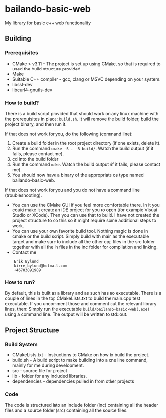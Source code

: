 # bailando-basic-web
My library for basic c++ web functionality

## Building
### Prerequisites
* CMake > v3.11 - The project is set up using CMake, so that is required to used the build structure provided.
* Make
* Suitable C++ compiler - gcc, clang or MSVC depending on your system.
* libssl-dev
* libcurl4-gnutls-dev

### How to build?
There is a build script provided that should work on any linux machine with the prerequisites in place: `build.sh`. It will remove the build folder, build the project binary, and then run it.

If that does not work for you, do the following (command line):
1. Create a build folder in the root project directory (if one exists, delete it).
2. Run the command `cmake -S . -B build/`. Watch the build output (if it fails, please contact me).
3. cd into the build folder
4. Run the command `make`. Watch the build output (if it fails, please contact me).
5. You should now have a binary of the appropriate os type named bailando-basic-web.

If that does not work for you and you do not have a command line (troubleshooting).
* You can use the CMake GUI if you feel more comfortable there. In it you could make it create an IDE project for you to open (for example Visual Studio or XCode). Then you can use that to build. I have not created the project structure to do this so it might require some additional steps to work.
* You can use your own favorite build tool. Nothing magic is done in cmake or the build script. Simply build with main as the executable target and make sure to include all the other cpp files in the src folder together with all the .h files in the inc folder for compilation and linking.
* Contact me
```
	Erik Bylund
	kirre_bylund@hotmail.com
	+46703891989
```

### How to run?
By default, this is built as a library and as such has no executable. There is a couple of lines in the top CMakeLists.txt to build the main.cpp test executable. If you uncomment those and comment out the relevant library lines, then:
Simply run the executable `build/bailando-basic-web(.exe)` using a command line. The output will be written to std::out.

## Project Structure
### Build System
* CMakeLists.txt - Instructions to CMake on how to build the project.
* build.sh - A build script to make building into a one line command, mainly for me during development.
* src - source file for project
* lib - folder for any included libraries.
* dependencies - dependencies pulled in from other projects

### Code
The code is structured into an include folder (inc) containing all the header files and a source folder (src) containing all the source files.